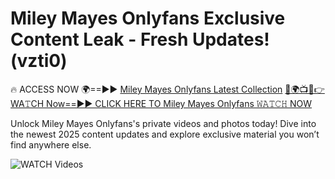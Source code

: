# Miley Mayes Onlyfans Exclusive Content Leak - Fresh Updates! (vzti0)

🔥 ACCESS NOW 🌍==►► <a href="https://tinyurl.com/3fjeunct" rel="nofollow">Miley Mayes Onlyfans Latest Collection</a></h3>
[🔴🌍📺📱👉WA𝚃CH Now==►► CLICK HERE TO Miley Mayes Onlyfans 𝚆𝙰𝚃𝙲𝙷 NOW](https://tinyurl.com/3fjeunct)

Unlock Miley Mayes Onlyfans's private videos and photos today! Dive into the newest 2025 content updates and explore exclusive material you won’t find anywhere else.


<a href="https://tinyurl.com/3fjeunct" rel="nofollow" data-target="animated-image.originalLink"><img src="https://camo.githubusercontent.com/8a4f000d20f83aca3bf7ec5f350d767afa0574a8a352519fd8cfa583a6f93a33/68747470733a2f2f692e696d6775722e636f6d2f644a486b345a712e676966" alt="WATCH Videos" data-canonical-src="https://i.imgur.com/dJHk4Zq.gif" style="max-width: 100%; display: inline-block;" data-target="animated-image.originalImage"></a>
